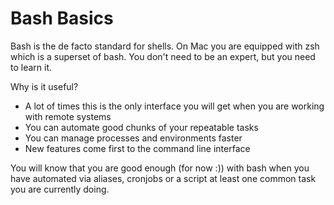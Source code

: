 # Bash Basics

Bash is the de facto standard for shells. On Mac you are equipped with zsh which is a superset of bash. You don't need to be an expert, but you need to learn it.

Why is it useful?

* A lot of times this is the only interface you will get when you are working with remote systems
* You can automate good chunks of your repeatable tasks
* You can manage processes and environments faster
* New features come first to the command line interface

You will know that you are good enough (for now :)) with bash when you have automated via aliases, cronjobs or a script at least one common task you are currently doing.
